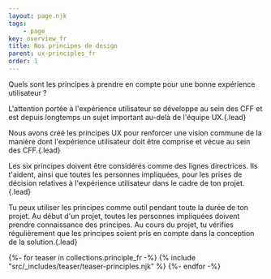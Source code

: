 ```yaml
---
layout: page.njk
tags: 
    - page
key: overview_fr
title: Nos principes de design
parent: ux-principles_fr
order: 1
---
```


Quels sont les principes à prendre en compte pour une bonne expérience utilisateur ?

L'attention portée à l'expérience utilisateur se développe au sein des CFF et est depuis longtemps un sujet important au-delà de l'équipe UX.​​{.lead}

Nous avons créé les principes UX pour renforcer une vision commune de la manière dont l'expérience utilisateur doit être comprise et vécue au sein des CFF.​{.lead}

Les six principes doivent être considérés comme des lignes directrices. Ils t'aident, ainsi que toutes les personnes impliquées, pour les prises de décision relatives à l'expérience utilisateur dans le cadre de ton projet.​{.lead}

Tu peux utiliser les principes comme outil pendant toute la durée de ton projet. Au début d'un projet, toutes les personnes impliquées doivent prendre connaissance des principes. Au cours du projet, tu vérifies régulièrement que les principes soient pris en compte dans la conception de la solution.​​{.lead}

<div class="teasers principles">
  {%- for teaser in collections.principle_fr -%}
    {% include "src/_includes/teaser/teaser-principles.njk" %}
  {%- endfor -%}
</div>
